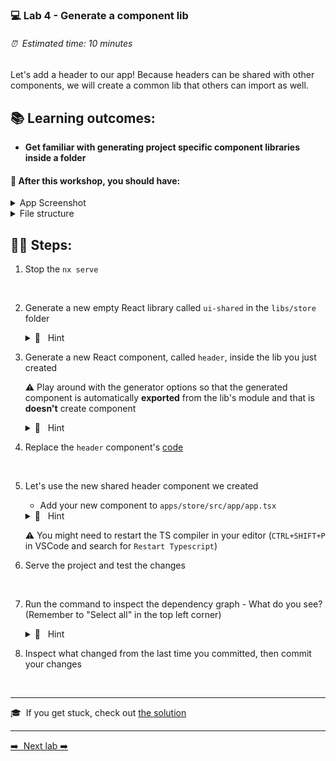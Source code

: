 ### 💻 Lab 4 - Generate a component lib

###### ⏰ &nbsp;Estimated time: 10 minutes

Let's add a header to our app! Because headers can be shared with other components, we will create a common lib that others can import as well.

## 📚 Learning outcomes:

- **Get familiar with generating project specific component libraries inside a folder**

#### 📲 After this workshop, you should have:

<details>
  <summary>App Screenshot</summary>
  <img src="../assets/lab4_screenshot.png" width="500" alt="screenshot of lab4 result">
</details>

<details>
  <summary>File structure</summary>
  <img src="../assets/lab4_directory-structure.png" height="700" alt="lab4 file structure">
</details>

## 🏋️‍♀️ Steps:

1. Stop the `nx serve`
<br/>

2. Generate a new empty React library called `ui-shared` in the `libs/store` folder

   <details>
   <summary>🐳 &nbsp;&nbsp;Hint</summary>

   - it's a generator! you've used it before in the second lab, but instead of an `app`, we now want to generate a `lib`
   - use the `--help` command to figure out how to generate it in a **directory**

   </details>

3. Generate a new React component, called `header`, inside the lib you just created

   ⚠️ Play around with the generator options so that the generated component is automatically **exported** from the lib's module and that is **doesn't** create component

   <details><summary>🐳 &nbsp;&nbsp;Hint</summary>

   use `--help` to figure out how to specify under which **project** you want to generate the new component and how to automatically have it **exported** and skip the component generation

   </details>

4. Replace the `header` component's [code](../../examples/lab4/libs/store/ui-shared/src/lib/header/header.tsx)
<br/>


5. Let's use the new shared header component we created

   - Add your new component to `apps/store/src/app/app.tsx`

    <details>
    <summary>🐳 &nbsp;&nbsp;Hint</summary>

   ```typescript
   import { Header } from '@bg-hoard/store/ui-shared';
   ```

   ```html
   <Header title="Board Game Hoard" />
   <!-- right at the top - above our container -->
   <div className="{styles.container}"></div>
   ```

   Wrap the App component in a fragment (`<>` and `</>`)

    </details>

   ⚠️ You might need to restart the TS compiler in your editor (`CTRL+SHIFT+P` in VSCode and search for `Restart Typescript`)

6. Serve the project and test the changes
<br/>

7. Run the command to inspect the dependency graph - What do you see? (Remember to "Select all" in the top left corner)
    <details>
    <summary>🐳 &nbsp;&nbsp;Hint</summary>

   ```bash
   nx dep-graph
   ```

    </details>

8. Inspect what changed from the last time you committed, then commit your changes
<br/>


---

🎓&nbsp;&nbsp;If you get stuck, check out [the solution](SOLUTION.md)

---

[➡️ &nbsp;Next lab ➡️](../lab5/LAB.md)
